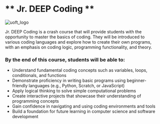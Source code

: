 # ** Jr. DEEP Coding ** 

![uoft_logo](https://github.com/user-attachments/assets/2c4ab744-8f74-4ca1-9ac4-88e6fa399501)

Jr. DEEP Coding is a crash course that will provide students with the opportunity to master the basics of coding. They will be introduced to various coding languages and explore how to create their own programs, with an emphasis on coding logic, programming functionality, and theory.

### By the end of this course, students will be able to:

- Understand fundamental coding concepts such as variables, loops, conditionals, and functions  
- Demonstrate proficiency in writing basic programs using beginner-friendly languages (e.g., Python, Scratch, or JavaScript)  
- Apply logical thinking to solve simple computational problems  
- Create interactive projects that showcase their understanding of programming concepts  
- Gain confidence in navigating and using coding environments and tools  
- Build a foundation for future learning in computer science and software development
